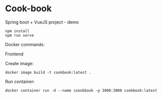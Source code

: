 # Cook-book
Spring boot + VueJS project - demo

    npm install
	npm run serve

Docker commands:

Frontend

Create image:

	docker image build -t cookbook:latest .

Run container:

	docker container run -d --name coookbook -p 3000:3000 cookbook:latest
